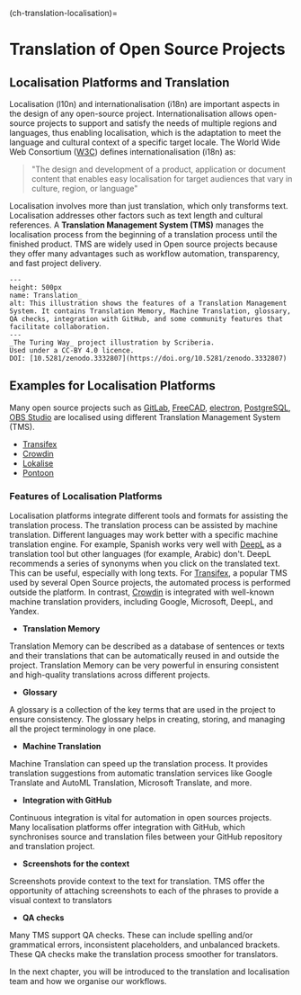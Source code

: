 (ch-translation-localisation)=

# Translation of Open Source Projects
## Localisation Platforms and Translation


Localisation (l10n) and internationalisation (i18n) are important aspects in the design of any open-source project. Internationalisation allows open-source projects to support and satisfy the needs of multiple regions and languages, thus enabling localisation, which is the adaptation to meet the language and cultural context of a specific target locale. The World Wide Web Consortium ([W3C](https://www.w3.org/)) defines internationalisation (i18n) as:
> "The design and development of a product, application or document content that enables easy localisation for target audiences that vary in culture, region, or language"


Localisation involves more than just translation, which only transforms text. Localisation addresses other factors such as text length and cultural references. A **Translation Management System (TMS)** manages the localisation process from the beginning of a translation process until the finished product. TMS are widely used in Open source projects because they offer many advantages such as workflow automation, transparency, and fast project delivery.

```{figure} ../../figures/translation-management-systems.*
---
height: 500px
name: Translation_
alt: This illustration shows the features of a Translation Management System. It contains Translation Memory, Machine Translation, glossary, QA checks, integration with GitHub, and some community features that facilitate collaboration.
---
_The Turing Way_ project illustration by Scriberia.
Used under a CC-BY 4.0 licence.
DOI: [10.5281/zenodo.3332807](https://doi.org/10.5281/zenodo.3332807)
```

## Examples for Localisation Platforms

Many open source projects such as [GitLab](https://crowdin.com/project/gitlab-ee), [FreeCAD](https://crowdin.com/project/freecad), [electron](https://crowdin.com/project/electron), [PostgreSQL](https://crowdin.com/project/postgresql), [OBS Studio](https://crowdin.com/project/obs-studio) are localised using different Translation Management System (TMS).

- [Transifex](https://www.transifex.com/)
- [Crowdin](https://crowdin.com/?gclid=CjwKCAiAvriMBhAuEiwA8Cs5ldEGwrOeDJtdY2kneF6vBXx8hYiXD1oJPcWB1SO0VBSTuz60AaDYUhoCj_8QAvD_BwE)
- [Lokalise](https://lokalise.com/)
- [Pontoon](https://pontoon.mozilla.org/)

### Features of Localisation Platforms


Localisation platforms integrate different tools and formats for assisting the translation process. The translation process can be assisted by machine translation. Different languages may work better with a specific machine translation engine. For example, Spanish works very well with [DeepL](https://www.deepl.com/) as a translation tool but other languages (for example, Arabic) don't. DeepL recommends a series of synonyms when you click on the translated text. This can be useful, especially with long texts. For [Transifex](https://www.transifex.com/), a popular TMS used by several Open Source projects, the automated process is performed outside the platform. In contrast, [Crowdin](https://crowdin.com/?gclid=CjwKCAiAvriMBhAuEiwA8Cs5ldEGwrOeDJtdY2kneF6vBXx8hYiXD1oJPcWB1SO0VBSTuz60AaDYUhoCj_8QAvD_BwE) is integrated with well-known machine translation providers, including Google, Microsoft, DeepL, and Yandex.


- **Translation Memory**

Translation Memory can be described as a database of sentences or texts and their translations that can be automatically reused in and outside the project. Translation Memory can be very powerful in ensuring consistent and high-quality translations across different projects.

- **Glossary**

A glossary is a collection of the key terms that are used in the project to ensure consistency. The glossary helps in creating, storing, and managing all the project terminology in one place.


- **Machine Translation**

Machine Translation can speed up the translation process. It provides translation suggestions from automatic translation services like Google Translate and AutoML Translation, Microsoft Translate, and more.

- **Integration with GitHub**

Continuous integration is vital for automation in open sources projects. Many localisation platforms offer integration with GitHub, which synchronises source and translation files between your GitHub repository and translation project.

- **Screenshots for the context**

Screenshots provide context to the text for translation. TMS offer the opportunity of attaching screenshots to each of the phrases to provide a visual context to translators

- **QA checks**

Many TMS support QA checks. These can include spelling and/or grammatical errors, inconsistent placeholders, and unbalanced brackets. These QA checks make the translation process smoother for translators.

In the next chapter, you will be introduced to  the translation and localisation team and how we organise our workflows.
